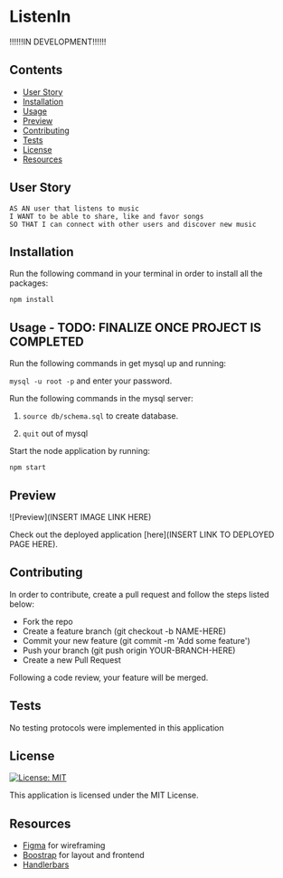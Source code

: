 
# ListenIn

!!!!!!IN DEVELOPMENT!!!!!!

## Contents

- [User Story](#user_story)
- [Installation](#installation)
- [Usage](#usage)
- [Preview](#preview)
- [Contributing](#contributing)
- [Tests](#tests)
- [License](#license)
- [Resources](#resources)

## User Story

````
AS AN user that listens to music
I WANT to be able to share, like and favor songs
SO THAT I can connect with other users and discover new music
````

## Installation

Run the following command in your terminal in order to install all the packages:

`npm install`

## Usage - TODO: FINALIZE ONCE PROJECT IS COMPLETED

Run the following commands in get mysql up and running: 

`mysql -u root -p` and enter your password.

Run the following commands in the mysql server: 

1. `source db/schema.sql` to create database.

2. `quit` out of mysql

Start the node application by running: 

`npm start`

## Preview

![Preview](INSERT IMAGE LINK HERE)

Check out the deployed application [here](INSERT LINK TO DEPLOYED PAGE HERE).

## Contributing

In order to contribute, create a pull request and follow the steps listed below:

- Fork the repo
- Create a feature branch (git checkout -b NAME-HERE)
- Commit your new feature (git commit -m 'Add some feature')
- Push your branch (git push origin YOUR-BRANCH-HERE)
- Create a new Pull Request

Following a code review, your feature will be merged.

## Tests

No testing protocols were implemented in this application

## License

[![License: MIT](https://img.shields.io/badge/License-MIT-yellow.svg)](https://opensource.org/licenses/MIT)

This application is licensed under the MIT License.

## Resources

* [Figma](https://www.figma.com/files/recent?fuid=1126665366795630568) for wireframing
* [Boostrap](https://getbootstrap.com/) for layout and frontend
* [Handlerbars](https://www.npmjs.com/package/express-handlebars)